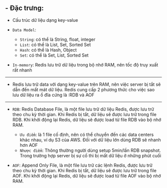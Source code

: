 ## - Đặc trưng:
- Cấu trúc dữ liệu dạng key-value
- `Data Model`: 
    - `String`: có thể là String, float, integer
    - `List`: có thể là List, Set, Sorted Set
    - `Hash`: có thể là Hash, Object
    - `Set`: có thể là Set, List, Sorted Set

- `In-memory`: Redis lưu trữ dữ liệu trong bộ nhớ RAM, nên tốc độ truy xuất rất nhanh
---
- Redis lưu trữ data với dạng key-value trên RAM, nên việc server bị tắt sẽ dẫn đến mất mát dữ liệu. Redis cung cấp 2 phương thức cho việc sao lưu dữ liệu ra ổ đĩa cứng là :RDB và AOF
-----------------
- `RDB`: Redis Database File, là một file lưu trữ dữ liệu Redis, được lưu trữ theo chu kỳ thời gian. Khi Redis bị tắt, dữ liệu sẽ được lưu trữ trong file RDB. Khi khởi động lại Redis, dữ liệu sẽ được load từ file RDB vào bộ nhớ RAM.
    - `Ưu điểm`: là 1 file cố định, nên có thể chuyển đến các data centers khác nhau, ví dụ S3 của AWS. Đối với dữ liệu lớn dùng RDB sẽ nhanh hơn AOF
    - `Nhược điểm`: Thông thường người dùng setup 5min/lần RDB snapshot. Trong trường hợp server bị sự cố thì bị mất dữ liệu ở những phút cuối 

- `AOF`: Append Only File, là một file lưu trữ các lệnh Redis, được lưu trữ theo chu kỳ thời gian. Khi Redis bị tắt, dữ liệu sẽ được lưu trữ trong file AOF. Khi khởi động lại Redis, dữ liệu sẽ được load từ file AOF vào bộ nhớ RAM.